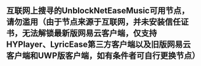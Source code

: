 ## 互联网上搜寻的UnblockNetEaseMusic可用节点，请勿滥用（由于节点来源于互联网，并未安装信任证书，无法解锁最新版网易云客户端，仅支持HYPlayer、LyricEase第三方客户端以及旧版网易云客户端和UWP版客户端，如有条件者可自行更换节点）
